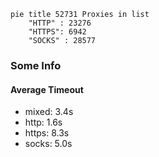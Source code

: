 
```mermaid
pie title 52731 Proxies in list
    "HTTP" : 23276
    "HTTPS": 6942
    "SOCKS" : 28577
```

### Some Info
#### Average Timeout

- mixed: 3.4s
- http: 1.6s
- https: 8.3s
- socks: 5.0s